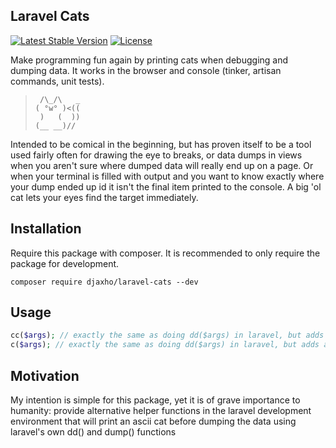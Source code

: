 ## Laravel Cats
[![Latest Stable Version](https://poser.pugx.org/djaxho/laravel-cats/v/stable)](https://packagist.org/packages/djaxho/laravel-cats)
[![License](https://poser.pugx.org/djaxho/laravel-cats/license)](https://packagist.org/packages/djaxho/laravel-cats)

Make programming fun again by printing cats when debugging and dumping data. 
It works in the browser and console (tinker, artisan commands, unit tests).

> ```
>  /\_/\   _
> ( °w° )<((
>  )   (  ))
> (__ __)//              
> ```

Intended to be comical in the beginning, but has proven itself to be a tool used fairly often for drawing the eye to breaks, or data dumps in views when you aren't sure where dumped data will really end up on a page. Or when your terminal is filled with output and you want to know exactly where your dump ended up id it isn't the final item printed to the console. A big 'ol cat lets your eyes find the target immediately.

## Installation

Require this package with composer. It is recommended to only require the package for development.

```shell
composer require djaxho/laravel-cats --dev
```

## Usage

```php
cc($args); // exactly the same as doing dd($args) in laravel, but adds an ascii cat
c($args); // exactly the same as doing dd($args) in laravel, but adds an ascii cat
```

## Motivation
My intention is simple for this package, yet it is of grave importance to humanity: provide alternative helper functions in the laravel development environment that will print an ascii cat before dumping the data using laravel's own dd() and dump() functions
